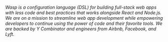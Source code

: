 *Wasp is a configuration language (DSL) for building full-stack web apps with less code and best practices that works alongside React and Node.js. We are on a mission to streamline web app development while empowering developers to continue using the power of code and their favorite tools. We are backed by Y Combinator and engineers from Airbnb, Facebook, and Lyft.* 
